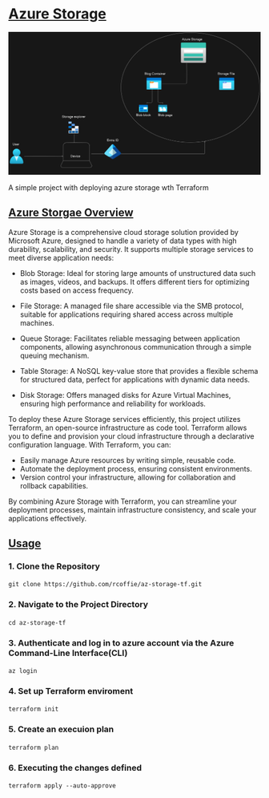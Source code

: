 # <ins>Azure Storage </ins>

![storage](pics/diagram-export-10-30-2024-2_58_39-PM.png)

A simple project with deploying azure storage wth Terraform

## <ins> Azure Storgae Overview </ins>

Azure Storage is a comprehensive cloud storage solution provided by Microsoft Azure, designed to handle a variety of data types with high durability, scalability, and security. It supports multiple storage services to meet diverse application needs:

* Blob Storage: Ideal for storing large amounts of unstructured data such as images, videos, and backups. It offers different tiers for optimizing costs based on access frequency.

* File Storage: A managed file share accessible via the SMB protocol, suitable for applications requiring shared access across multiple machines.

* Queue Storage: Facilitates reliable messaging between application components, allowing asynchronous communication through a simple queuing mechanism.

* Table Storage: A NoSQL key-value store that provides a flexible schema for structured data, perfect for applications with dynamic data needs.

* Disk Storage: Offers managed disks for Azure Virtual Machines, ensuring high performance and reliability for workloads.
  
To deploy these Azure Storage services efficiently, this project utilizes Terraform, an open-source infrastructure as code tool. Terraform allows you to define and provision your cloud infrastructure through a declarative configuration language. With Terraform, you can:

* Easily manage Azure resources by writing simple, reusable code.
* Automate the deployment process, ensuring consistent environments.
* Version control your infrastructure, allowing for collaboration and rollback capabilities.

By combining Azure Storage with Terraform, you can streamline your deployment processes, maintain infrastructure consistency, and scale your applications effectively.

## <ins> Usage </ins>

### 1. Clone the Repository

`` git clone https://github.com/rcoffie/az-storage-tf.git ``

### 2. Navigate to the Project Directory

`` cd az-storage-tf ``

### 3. Authenticate and log in to azure account via the Azure Command-Line Interface(CLI)

`` az login ``

### 4. Set up Terraform enviroment

`` terraform init ``

### 5. Create an execuion plan

`` terraform plan ``

### 6. Executing the changes defined

`` terraform apply --auto-approve ``

